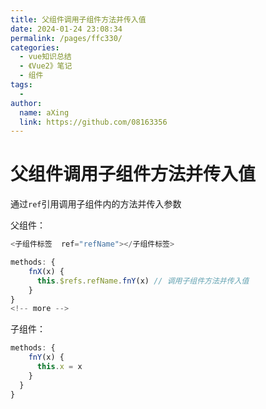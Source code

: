 ```yaml
---
title: 父组件调用子组件方法并传入值
date: 2024-01-24 23:08:34
permalink: /pages/ffc330/
categories:
  - vue知识总结
  - 《Vue2》笔记
  - 组件
tags:
  - 
author: 
  name: aXing
  link: https://github.com/08163356
---
```


# 父组件调用子组件方法并传入值

通过`ref`引用调用子组件内的方法并传入参数

父组件：

```js
<子组件标签  ref="refName"></子组件标签>

methods: {
    fnX(x) {
      this.$refs.refName.fnY(x) // 调用子组件方法并传入值
    }
}
<!-- more -->
```

子组件：

```js
methods: {
    fnY(x) {
      this.x = x
    }
  }
}
```
